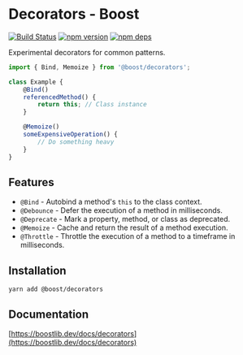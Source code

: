 # Decorators - Boost

[![Build Status](https://github.com/milesj/boost/workflows/Build/badge.svg)](https://github.com/milesj/boost/actions?query=branch%3Amaster)
[![npm version](https://badge.fury.io/js/%40boost%2Fdecorators.svg)](https://www.npmjs.com/package/@boost/decorators)
[![npm deps](https://david-dm.org/milesj/boost.svg?path=packages/decorators)](https://www.npmjs.com/package/@boost/decorators)

Experimental decorators for common patterns.

```ts
import { Bind, Memoize } from '@boost/decorators';

class Example {
	@Bind()
	referencedMethod() {
		return this; // Class instance
	}

	@Memoize()
	someExpensiveOperation() {
		// Do something heavy
	}
}
```

## Features

- `@Bind` - Autobind a method's `this` to the class context.
- `@Debounce` - Defer the execution of a method in milliseconds.
- `@Deprecate` - Mark a property, method, or class as deprecated.
- `@Memoize` - Cache and return the result of a method execution.
- `@Throttle` - Throttle the execution of a method to a timeframe in milliseconds.

## Installation

```
yarn add @boost/decorators
```

## Documentation

[https://boostlib.dev/docs/decorators](https://boostlib.dev/docs/decorators)
